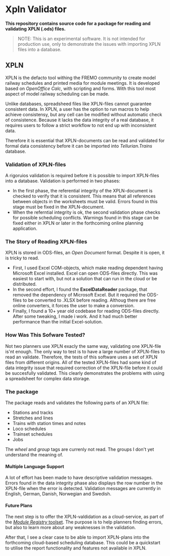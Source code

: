 # Xpln Validator
**This repository contains source code for a package for reading and validating XPLN (.ods) files.**
> NOTE: This is an experimental software. It is not intended for production use, only
> to demonstrate the issues with importing XPLN files into a database.

## XPLN
XPLN is the defacto tool withing the FREMO community
to create model railway schedules and printed media for module meetings.
It is developed based on *OpenOffice Calc*, with scripting and forms. 
With this tool most aspect of model railway scheduling can be made. 

Unlike databases, spreadsheed files like XPLN-files cannot guarantee consistent data. 
In XPLN, a user has the option to run macros to help achieve consistensy, 
but any cell can be modified without automatic check of consistence.
Because it lacks the data integrity of a real database, it requires users to
follow a strict workflow to not end up with inconsistent data.

Therefore it is essential that XPLN-documents can be read and validated for formal data consistency
before it can be imported into *Tellurian.Trains* database.

### Validation of XPLN-files
A rigoruios validation is required before it is possible to import XPLN-files into a database.
Validation is performed in two phases:
* In the first phase, the referential integrity of the XPLN-document is checked to verify that it is consistent. 
This means that all references between objects in the worksheets must be valid.
Errors found in this stage must be fixed in the XPLN-document.
* When the referntial integrity is ok, the second validation phase checks for possible scheduling conflicts. 
Warnings found in this stage can be fixed either in XPLN or later in the forthcoming online planning application.

### The Story of Reading XPLN-files
XPLN is stored in ODS-files, an *Open Document* format. 
Despite it is open, it is tricky to read. 

- First, I used Excel COM-objects, which make reading dependent having Microsoft Excel installed.
Excel can open ODS-files directly. This was easiest to start with, but not a solution that can run in the cloud or be distributed.
- In the second effort, I found the **ExcelDataReader** package, that removed the dependency of Microsoft Excel.
But it required the ODS-files to be converted to .XLSX before reading. 
Althoug there are free online converters, it forces the user to make a conversion. 
- Finally, I found a 10+ year old codebase for reading ODS-files directly. 
After some tweaking, I made i work. And it had much better performance than the initial Excel-solution.

### How Was This Sofware Tested?
Not two planners use XPLN exacly the same way, validating one XPLN-file is'nt enough.
The only way to test is to have a large number of XPLN-files to read an validate.
Therefore, the tests of this software uses a set of XPLN files from different origins.
All of the tested XPLN-files had some kind of data integrity issue that required correction of the XPLN-file 
before it could be succesfully validated. 
This clearly demonstrates the problems with using a spreadsheet for complex data storage.

### The package
The package reads and validates the following parts of an XPLN file:
* Stations and tracks
* Stretches and lines
* Trains with station times and notes
* Loco schedules
* Trainset schedules
* Jobs

The *wheel* and *group* tags are currenly not read. The groups I don't yet understand the meaning of.

#### Multiple Language Support
A lot of effort has been made to have descriptive validation messages.
Errors found in the data integrity phase also displays the row number in the XPLN-file when the error is detected.
Validation messages are currently in English, German, Danish, Norwegian and Swedish.

#### Future Plans
The next step is to offer the XPLN-valdidation as a cloud-service, as part of the [*Module Registry* toolset](https://moduleregistry.azurewebsites.net/Tools).
The purpose is to help planners finding errors, but also to learn more about any weaknesses in the validation.

After that, I see a clear case to be able to import XPLN-plans into the forthcoming cloud-based scheduling database.
This could be a quickstart to utilise the report functionality and features not available in XPLN.
